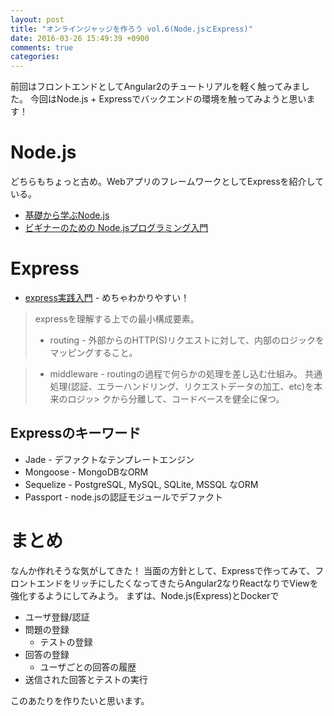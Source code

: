 ```yaml
---
layout: post
title: "オンラインジャッジを作ろう vol.6(Node.jsとExpress)"
date: 2016-03-26 15:49:39 +0900
comments: true
categories:
---
```

前回はフロントエンドとしてAngular2のチュートリアルを軽く触ってみました。
今回はNode.js + Expressでバックエンドの環境を触ってみようと思います！

# Node.js
どちらもちょっと古め。WebアプリのフレームワークとしてExpressを紹介している。
+ [基礎から学ぶNode.js](http://gihyo.jp/dev/serial/01/nodejs/0001)
+ [ビギナーのための Node.jsプログラミング入門](http://libro.tuyano.com/index2?id=1115003)

# Express

+ [express実践入門](https://gist.github.com/mitsuruog/fc48397a8e80f051a145) - めちゃわかりやすい！

> expressを理解する上での最小構成要素。
> + routing -
>   外部からのHTTP(S)リクエストに対して、内部のロジックをマッピングすること。

> + middleware -
>   routingの過程で何らかの処理を差し込む仕組み。
>   共通処理(認証、エラーハンドリング、リクエストデータの加工、etc)を本来のロジッ> クから分離して、コードベースを健全に保つ。

## Expressのキーワード
+ Jade - デファクトなテンプレートエンジン
+ Mongoose - MongoDBなORM
+ Sequelize - PostgreSQL, MySQL, SQLite, MSSQL なORM
+ Passport - node.jsの認証モジュールでデファクト

# まとめ
なんか作れそうな気がしてきた！
当面の方針として、Expressで作ってみて、フロントエンドをリッチにしたくなってきたらAngular2なりReactなりでViewを強化するようにしてみよう。
まずは、Node.js(Express)とDockerで

+ ユーザ登録/認証
+ 問題の登録
  + テストの登録
+ 回答の登録
  + ユーザごとの回答の履歴
+ 送信された回答とテストの実行

このあたりを作りたいと思います。
